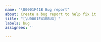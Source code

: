 ```yaml
---
name: "\U0001F41B Bug report"
about: Create a bug report to help fix it
title: "[\U0001F41BBUG] "
labels: bug
assignees: ''

---
```




